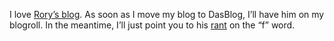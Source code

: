 I love [Rory’s blog](http://neopoleon.com/blog/). As soon as I move my
blog to DasBlog, I’ll have him on my blogroll. In the meantime, I’ll
just point you to his [rant](http://neopoleon.com/blog/posts/1577.aspx)
on the “f” word.
